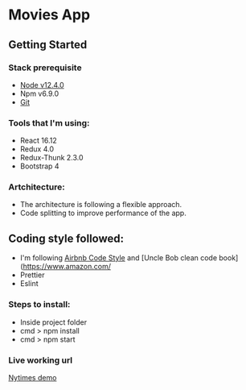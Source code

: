 # Movies App

## Getting Started
### Stack prerequisite
-  [Node v12.4.0](https://nodejs.org/en/)
-  Npm v6.9.0
-  [Git](https://git-scm.com/downloads)

### Tools that I'm using:
- React 16.12
- Redux 4.0
- Redux-Thunk 2.3.0
- Bootstrap 4

### Artchitecture:
- The architecture is following a flexible approach.
- Code splitting to improve performance of the app.

## Coding style followed:
- I'm following [Airbnb Code Style](https://github.com/airbnb/javascript/tree/master/react) and [Uncle Bob clean code book](https://www.amazon.com/
- Prettier
- Eslint

### Steps to install:
- Inside project folder
- cmd > npm install
- cmd > npm start

### Live working url
[Nytimes demo](http://nytimes-ci.s3-website.us-east-2.amazonaws.com/)
